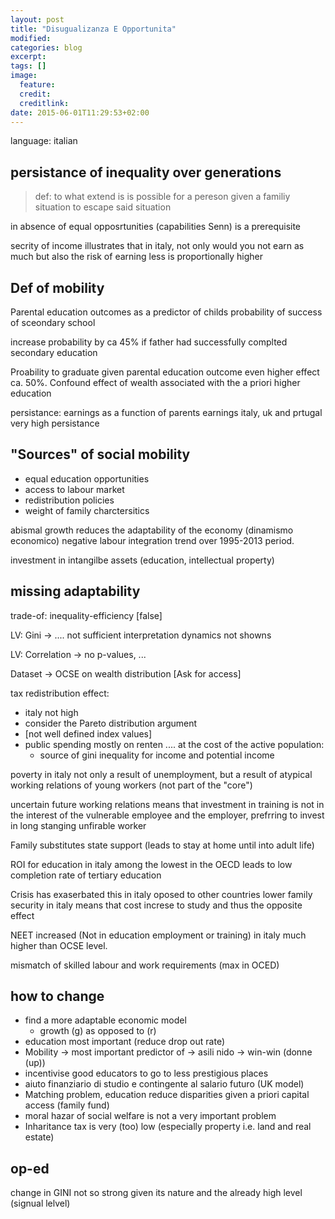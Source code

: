 ```yaml
---
layout: post
title: "Disugualizanza E Opportunita"
modified:
categories: blog
excerpt:
tags: []
image:
  feature:
  credit:
  creditlink:
date: 2015-06-01T11:29:53+02:00
---
```



language: italian




















## persistance of inequality over generations


> def: to what extend is is possible for a pereson given a familiy situation to escape said situation

in absence of equal opposrtunities (capabilities Senn) is a prerequisite

secrity of income illustrates that in italy, not only would you not earn as much but also the risk of earning less is proportionally higher

## Def of mobility

Parental education outcomes as a predictor of childs probability of success of sceondary school

increase probability by ca 45% if father had successfully complted secondary education

Proability to graduate given parental education outcome
even higher effect ca. 50%. Confound effect of wealth associated with the a priori higher education 

persistance: earnings as a function of parents earnings
italy, uk and prtugal very high persistance

## "Sources" of social mobility

- equal education opportunities
- access to labour market
- redistribution policies
- weight of family charctersitics



abismal growth reduces the adaptability of the economy (dinamismo economico)
negative labour integration trend over 1995-2013 period.


investment in intangilbe assets (education, intellectual property)



## missing adaptability 


trade-of: inequality-efficiency [false]

LV: Gini -> .... not sufficient interpretation dynamics not showns 

LV: Correlation -> no p-values, ... 

Dataset -> OCSE on wealth distribution [Ask for access]

tax redistribution effect:

- italy not high 
- consider the Pareto distribution argument
- [not well defined index values]
- public spending mostly on renten .... at the cost of the active population:
    - source of gini inequality for income and potential income


poverty in italy not only a result of unemployment, but a result of atypical working relations of young workers (not part of the "core")

uncertain future working relations means that investment in training is not in the interest of the vulnerable employee and the employer, prefrring to invest in long stanging unfirable worker


Family substitutes state support (leads to stay at home until into adult life)

ROI for education in italy among the lowest in the OECD leads to low completion rate of tertiary education

Crisis has exaserbated this in italy oposed to other countries
lower family security in italy means that cost increse to study and thus the opposite effect

NEET increased (Not in education employment or training) in italy much higher than OCSE level.


mismatch of skilled labour and work requirements (max in OCED)


## how to change

- find a more adaptable economic model
    - growth (g) as opposed to (r)
- education most important (reduce drop out rate)
- Mobility -> most important predictor of  -> asili nido -> win-win (donne (up))
- incentivise good educators to go to less prestigious places
- aiuto finanziario di studio e contingente al salario futuro (UK model)
- Matching problem, education reduce disparities given a priori capital access (family fund)
- moral hazar of social welfare is not a very important problem 
- Inharitance tax is very (too) low (especially property i.e. land and real estate)





## op-ed

change in GINI not so strong given its nature and the already high level (signual lelvel)













